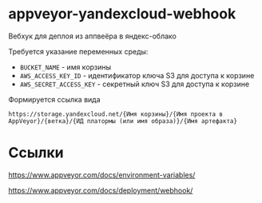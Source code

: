 # appveyor-yandexcloud-webhook
Вебхук для деплоя из аппвеёра в яндекс-облако

Требуется указание переменных среды:
* `BUCKET_NAME` - имя корзины
* `AWS_ACCESS_KEY_ID` - идентификатор ключа S3 для доступа к корзине
* `AWS_SECRET_ACCESS_KEY` - секретный ключ S3 для доступа к корзине

Формируется ссылка вида

`https://storage.yandexcloud.net/{Имя корзины}/{Имя проекта в AppVeyor}/{ветка}/{ИД платормы (или имя образа)}/{Имя артефакта}`


# Ссылки

https://www.appveyor.com/docs/environment-variables/

https://www.appveyor.com/docs/deployment/webhook/
